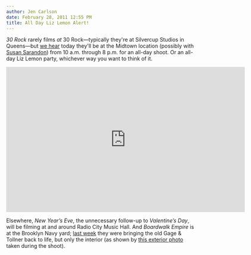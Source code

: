```yaml
---
author: Jen Carlson
date: February 28, 2011 12:55 PM
title: All Day Liz Lemon Alert!
---
```


<p><em>30 Rock</em> rarely films <em>at</em> 30 Rock&#x2014;typically they&apos;re at Silvercup Studios in Queens&#x2014;but <a href="https://web.archive.org/web/20110301115326/http://pulsd.com/new-york/5/rockefeller-center/see-30-rock-at-30-rock">we hear</a> today they&apos;ll be at the Midtown location (possibly with <a href="https://web.archive.org/web/20110301115326/http://tv.broadwayworld.com/article/Susan_Sarandon_to_Guest_Star_on_30_ROCK_20110225">Susan Sarandon</a>) from 10 a.m. through 8 p.m. for an all-day shoot. Or an all-day Liz Lemon party, whichever way you want to think of it.</p>

<p><iframe title="YouTube video player" width="640" height="390" src="https://web.archive.org/web/20110301115326if_/http://www.youtube.com/embed/V1HkkNp5a2c" frameborder="0" allowfullscreen></iframe></p>

<p>Elsewhere, <em>New Year&#x2019;s Eve</em>, the unnecessary follow-up to <em>Valentine&#x2019;s Day</em>, will be filming at and around Radio City Music Hall. And <em>Boardwalk Empire</em> is at the Brooklyn Navy yard; <a href="https://web.archive.org/web/20110301115326/http://gothamist.com/2011/02/24/boardwalk_empire_filming_at_gage_to.php">last week</a> they were bringing the old Gage &amp; Tollner back to life, but only the interior (as shown by <a href="https://web.archive.org/web/20110301115326/http://www.flickr.com/photos/bettyblade/5474709208/">this exterior photo</a> taken during the shoot).</p>
